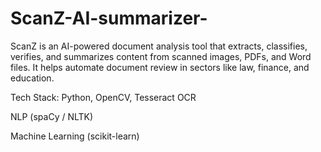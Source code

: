 # ScanZ-AI-summarizer-
ScanZ is an AI-powered document analysis tool that extracts, classifies, verifies, and summarizes content from scanned images, PDFs, and Word files. It helps automate document review in sectors like law, finance, and education.

Tech Stack:
Python, OpenCV, Tesseract OCR

NLP (spaCy / NLTK)

Machine Learning (scikit-learn)
